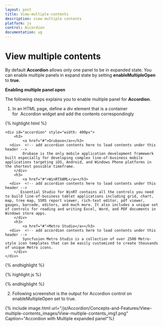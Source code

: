 ```yaml
---
layout: post
title: View-multiple-contents
description: view multiple contents
platform: js
control: Accordion 
documentation: ug
---
```


# View multiple contents

By default **Accordion** allows only one panel to be in expanded state. You can enable multiple panels in expand state by setting **enableMultipleOpen** to **true.**

**Enabling multiple panel open**

The following steps explains you to enable multiple panel for **Accordion**.

1. In an HTML page, define a div element that is a container for  Accordion widget and add the contents correspondingly

{% highlight html %}

   
    <div id="accordion" style="width: 400px"> 
        <h3>  
            <a href="#">Orubase</a></h3>    
      <div>  <!-- add accordion contents here to load contents under this header -->  
            Orubase is the only mobile application development framework built especially for developing complex line-of-business mobile applications targeting iOS, Android, and Windows Phone platforms in the shortest possible timeframe.
        </div>  
        <h3>   
            <a href="#">WinRTXAML</a></h3>     
      <div>  <!-- add accordion contents here to load contents under this header --> 
           Essential Studio for WinRT contains all the controls you need to build line-of-business tablet applications including grid, chart, map, tree map, SSRS report viewer, rich-text editor, pdf viewer, gauges, barcode, editors, and much more. It also includes a unique set of controls for reading and writing Excel, Word, and PDF documents in Windows store apps.       
        </div>        
        <h3>     
            <a href="#">Metro Studio</a></h3>   
      <div>  <!-- add accordion contents here to load contents under this header -->   
            Syncfusion Metro Studio is a collection of over 2500 Metro-style icon templates that can be easily customized to create thousands of unique Metro icons.                      
        </div>                         
    </div>


{% endhighlight %}

{% highlight js %}

<script>
// Enable multiple open for Accordion

            $("#accordion").ejAccordion({
                enableMultipleOpen: true
            });

</script>
{% endhighlight %}


2. Following screenshot is the output for Accordion control on enableMultipleOpen set to true.


{% include image.html url="/js/Accordion/Concepts-and-Features/View-multiple-contents_images/View-multiple-contents_img1.png" Caption="Accordion with Multiple expanded panel"%}

